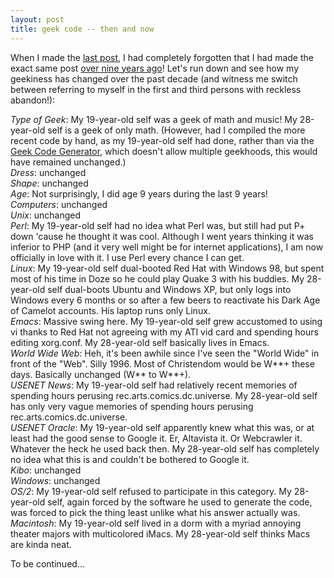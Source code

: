```yaml
---
layout: post
title: geek code -- then and now
---
```


When I made the <a href="/?id=506">last post</a>, I had completely forgotten that I had made the exact same post <a href="/?id=9">over nine years ago</a>! Let's run down and see how my geekiness has changed over the past decade (and witness me switch between referring to myself in the first and third persons with reckless abandon!):

<p/>
<i>Type of Geek</i>: My 19-year-old self was a geek of math and music! My 28-year-old self is a geek of only math. (However, had I compiled the more recent code by hand, as my 19-year-old self had done, rather than via the <a href="http://gushue.net/geekcode.php">Geek Code Generator</a>, which doesn't allow multiple geekhoods, this would have remained unchanged.)
<br/>
<i>Dress</i>: unchanged
<br/>
<i>Shape</i>: unchanged
<br/>
<i>Age</i>: Not surprisingly, I did age 9 years during the last 9 years!
<br/>
<i>Computers</i>: unchanged
<br/>
<i>Unix</i>: unchanged
<br/>
<i>Perl</i>: My 19-year-old self had no idea what Perl was, but still had put P+ down 'cause he thought it was cool. Although I went years thinking it was inferior to PHP (and it very well might be for internet applications), I am now officially in love with it. I use Perl every chance I can get.
<br/>
<i>Linux</i>: My 19-year-old self dual-booted Red Hat with Windows 98, but spent most of his time in Doze so he could play Quake 3 with his buddies. My 28-year-old self dual-boots Ubuntu and Windows XP, but only logs into Windows every 6 months or so after a few beers to reactivate his Dark Age of Camelot accounts. His laptop runs only Linux.
<br/>
<i>Emacs</i>: Massive swing here. My 19-year-old self grew accustomed to using vi thanks to Red Hat not agreeing with my ATI vid card and spending hours editing xorg.conf. My 28-year-old self basically lives in Emacs.
<br/>
<i>World Wide Web</i>: Heh, it's been awhile since I've seen the "World Wide" in front of the "Web". Silly 1996. Most of Christendom would be W**+ these days. Basically unchanged (W** to W**+).
<br/>
<i>USENET News</i>: My 19-year-old self had relatively recent memories of spending hours perusing rec.arts.comics.dc.universe. My 28-year-old self has only very vague memories of spending hours perusing rec.arts.comics.dc.universe.
<br/>
<i>USENET Oracle</i>: My 19-year-old self apparently knew what this was, or at least had the good sense to Google it. Er, Altavista it. Or Webcrawler it. Whatever the heck he used back then. My 28-year-old self has completely no idea what this is and couldn't be bothered to Google it.
<br/>
<i>Kibo</i>: unchanged
<br/>
<i>Windows</i>: unchanged
<br/>
<i>OS/2</i>: My 19-year-old self refused to participate in this category. My 28-year-old self, again forced by the software he used to generate the code, was forced to pick the thing least unlike what his answer actually was.
<br/>
<i>Macintosh</i>: My 19-year-old self lived in a dorm with a myriad annoying theater majors with multicolored iMacs. My 28-year-old self thinks Macs are kinda neat.

<p/>
To be continued...
